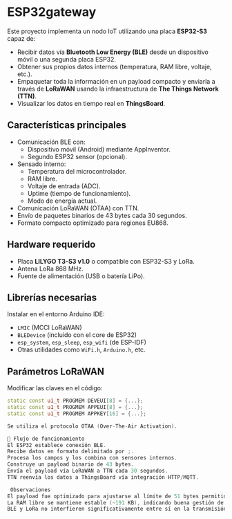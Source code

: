# ESP32gateway
Este proyecto implementa un nodo IoT utilizando una placa **ESP32-S3** capaz de:
- Recibir datos vía **Bluetooth Low Energy (BLE)** desde un dispositivo móvil o una segunda placa ESP32.
- Obtener sus propios datos internos (temperatura, RAM libre, voltaje, etc.).
- Empaquetar toda la información en un payload compacto y enviarla a través de **LoRaWAN** usando la infraestructura de **The Things Network (TTN)**.
- Visualizar los datos en tiempo real en **ThingsBoard**.

## Características principales

- Comunicación BLE con:
  - Dispositivo móvil (Android) mediante AppInventor.
  - Segundo ESP32 sensor (opcional).
- Sensado interno:
  - Temperatura del microcontrolador.
  - RAM libre.
  - Voltaje de entrada (ADC).
  - Uptime (tiempo de funcionamiento).
  - Modo de energía actual.
- Comunicación LoRaWAN (OTAA) con TTN.
- Envío de paquetes binarios de 43 bytes cada 30 segundos.
- Formato compacto optimizado para regiones EU868.

## Hardware requerido

- Placa **LILYGO T3-S3 v1.0** o compatible con ESP32-S3 y LoRa.
- Antena LoRa 868 MHz.
- Fuente de alimentación (USB o batería LiPo).

## Librerías necesarias

Instalar en el entorno Arduino IDE:

- `LMIC` (MCCI LoRaWAN)
- `BLEDevice` (incluido con el core de ESP32)
- `esp_system`, `esp_sleep`, `esp_wifi` (de ESP-IDF)
- Otras utilidades como `WiFi.h`, `Arduino.h`, etc.

## Parámetros LoRaWAN

Modificar las claves en el código:

```cpp
static const u1_t PROGMEM DEVEUI[8] = {...};
static const u1_t PROGMEM APPEUI[8] = {...};
static const u1_t PROGMEM APPKEY[16] = {...};

Se utiliza el protocolo OTAA (Over-The-Air Activation).

🔄 Flujo de funcionamiento
El ESP32 establece conexión BLE.
Recibe datos en formato delimitado por ;.
Procesa los campos y los combina con sensores internos.
Construye un payload binario de 43 bytes.
Envía el payload vía LoRaWAN a TTN cada 30 segundos.
TTN reenvía los datos a ThingsBoard vía integración HTTP/MQTT.

 Observaciones
El payload fue optimizado para ajustarse al límite de 51 bytes permitido por TTN en EU868.
La RAM libre se mantiene estable (~191 KB), indicando buena gestión de memoria.
BLE y LoRa no interfieren significativamente entre sí en la transmisión.

